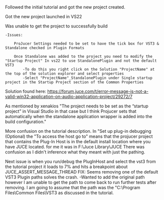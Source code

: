 Followed the initial tutorial and got the new project created.

Got the new project launched in VS22

Was unable to get the project to successfully build
    
    -Issues:

        ProJucer Settings needed to be set to have the tick box for VST3 & Standalone checked in Plugin Formats

        Once Standalone was added to the project you need to modify the "Startup Project" In vs22 to use StandalonePlugin and not the default VST3
            -To do this you right click on the Solution "ProjectName" at the top of the solution explorer and select properties
            -Select "ProjectName"_StandalonePlugin under Single startup project in the Startup Project section of the Common Properties 

Solution found here: https://forum.juce.com/t/error-message-is-not-a-valid-win32-application-on-audio-application-project/29272/7 

As mentioned by xenakios "The project needs to be set as the “startup project” in Visual Studio in that case but I think Projucer sets that automatically when the standalone application wrapper is added into the build configuration."


More confusion on the tutorial description.  In "Set up plug-in debugging (Optional) the "To access the host go to" means that the projucer project that contains the Plug-In Host is in the default install location where you have JUCE located.  for me it was in F:\Juce Library\JUCE
There was confusion as I didn't inference what they meant with just the pathing.

Next issue is when you run/debug the PlugInHost and select the vst3 from the tutorial project it loads to 7% and hits a breakpoint about JUCE_ASSERT_MESSAGE_THREAD 
    FIX: Seems removing one of the default VST3 Plugin paths solves the crash. 
        -Wanted to add the original path however I am unable to get the path to come back to run further tests after removing.   I am going to assume that the path was the "C:\Program Files\Common Files\VST3 as discussed in the tutorial. 


